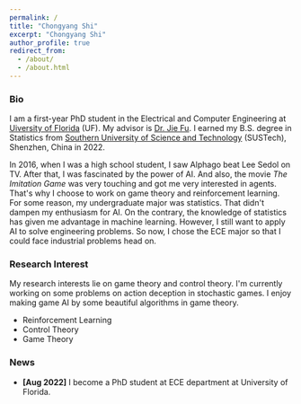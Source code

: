```yaml
---
permalink: /
title: "Chongyang Shi"
excerpt: "Chongyang Shi"
author_profile: true
redirect_from:
  - /about/
  - /about.html
---
```

### Bio

I am a first-year PhD student in the Electrical and Computer Engineering at [Uiversity of Florida](https://www.ufl.edu/) (UF). My advisor is [Dr. Jie Fu](https://fujie.ece.ufl.edu/).  I earned my B.S. degree in Statistics from [Southern University of Science and Technology](https://www.sustech.edu.cn/en/) (SUSTech), Shenzhen, China in 2022.

In 2016, when I was a high school student, I saw Alphago beat Lee Sedol on TV. After that, I was fascinated by the power of AI. And also, the movie *The Imitation Game* was very touching and got me very interested in agents. That's why I choose to work on game theory and reinforcement learning. For some reason, my undergraduate major was statistics. That didn't dampen my enthusiasm for AI. On the contrary, the knowledge of statistics has given me advantage in machine learning. However, I still want to apply AI to solve engineering problems. So now, I chose the ECE major so that I could face industrial problems head on.

### Research Interest

My research interests lie on game theory and control theory. I'm currently working on some problems on action deception in stochastic games. I enjoy making game AI by some beautiful algorithms in game theory.

- Reinforcement Learning
- Control Theory
- Game Theory

### News

* **[Aug 2022]** I become a PhD student at ECE department at University of Florida.
